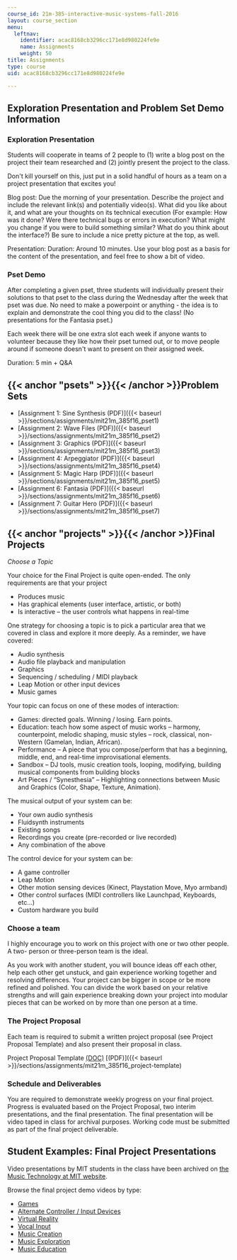 ```yaml
---
course_id: 21m-385-interactive-music-systems-fall-2016
layout: course_section
menu:
  leftnav:
    identifier: acac8168cb3296cc171e8d980224fe9e
    name: Assignments
    weight: 50
title: Assignments
type: course
uid: acac8168cb3296cc171e8d980224fe9e

---
```


Exploration Presentation and Problem Set Demo Information
---------------------------------------------------------

### Exploration Presentation

Students will cooperate in teams of 2 people to (1) write a blog post on the project their team researched and (2) jointly present the project to the class.

Don't kill yourself on this, just put in a solid handful of hours as a team on a project presentation that excites you!

Blog post: Due the morning of your presentation. Describe the project and include the relevant link(s) and potentially video(s). What did you like about it, and what are your thoughts on its technical execution (For example: How was it done? Were there technical bugs or errors in execution? What might you change if you were to build something similar? What do you think about the interface?) Be sure to include a nice pretty picture at the top, as well.

Presentation: Duration: Around 10 minutes. Use your blog post as a basis for the content of the presentation, and feel free to show a bit of video.

### Pset Demo

After completing a given pset, three students will individually present their solutions to that pset to the class during the Wednesday after the week that pset was due. No need to make a powerpoint or anything - the idea is to explain and demonstrate the cool thing you did to the class! (No presentations for the Fantasia pset.)

Each week there will be one extra slot each week if anyone wants to volunteer because they like how their pset turned out, or to move people around if someone doesn't want to present on their assigned week.

Duration: 5 min + Q&A

{{< anchor "psets" >}}{{< /anchor >}}Problem Sets
-------------------------------------------------

*   [Assignment 1: Sine Synthesis (PDF)]({{< baseurl >}}/sections/assignments/mit21m_385f16_pset1)
*   [Assignment 2: Wave Files (PDF)]({{< baseurl >}}/sections/assignments/mit21m_385f16_pset2)
*   [Assignment 3: Graphics (PDF)]({{< baseurl >}}/sections/assignments/mit21m_385f16_pset3)
*   [Assignment 4: Arpeggiator (PDF)]({{< baseurl >}}/sections/assignments/mit21m_385f16_pset4)
*   [Assignment 5: Magic Harp (PDF)]({{< baseurl >}}/sections/assignments/mit21m_385f16_pset5)
*   [Assignment 6: Fantasia (PDF)]({{< baseurl >}}/sections/assignments/mit21m_385f16_pset6)
*   [Assignment 7: Guitar Hero (PDF)]({{< baseurl >}}/sections/assignments/mit21m_385f16_pset7)

{{< anchor "projects" >}}{{< /anchor >}}Final Projects
------------------------------------------------------

_Choose a Topic_

Your choice for the Final Project is quite open-ended. The only requirements are that your project

*   Produces music
*   Has graphical elements (user interface, artistic, or both)
*   Is interactive – the user controls what happens in real-time

One strategy for choosing a topic is to pick a particular area that we covered in class and explore it more deeply. As a reminder, we have covered:

*   Audio synthesis
*   Audio file playback and manipulation
*   Graphics
*   Sequencing / scheduling / MIDI playback
*   Leap Motion or other input devices
*   Music games

Your topic can focus on one of these modes of interaction:

*   Games: directed goals. Winning / losing. Earn points.
*   Education: teach how some aspect of music works – harmony, counterpoint, melodic shaping, music styles – rock, classical, non-Western (Gamelan, Indian, African).
*   Performance – A piece that you compose/perform that has a beginning, middle, end, and real-time improvisational elements.
*   Sandbox – DJ tools, music creation tools, looping, modifying, building musical components from building blocks
*   Art Pieces / “Synesthesia” – Highlighting connections between Music and Graphics (Color, Shape, Texture, Animation).

The musical output of your system can be:

*   Your own audio synthesis
*   Fluidsynth instruments
*   Existing songs
*   Recordings you create (pre-recorded or live recorded)
*   Any combination of the above

The control device for your system can be:

*   A game controller
*   Leap Motion
*   Other motion sensing devices (Kinect, Playstation Move, Myo armband)
*   Other control surfaces (MIDI controllers like Launchpad, Keyboards, etc...)
*   Custom hardware you build

### Choose a team

I highly encourage you to work on this project with one or two other people. A two- person or three-person team is the ideal.

As you work with another student, you will bounce ideas off each other, help each other get unstuck, and gain experience working together and resolving differences. Your project can be bigger in scope or be more refined and polished. You can divide the work based on your relative strengths and will gain experience breaking down your project into modular pieces that can be worked on by more than one person at a time.

### The Project Proposal

Each team is required to submit a written project proposal (see Project Proposal Template) and also present their proposal in class.

Project Proposal Template [(DOC)](/coursemedia/21m-385-interactive-music-systems-fall-2016/0939cf58883ca2f792547060706623da_MIT21M_385F16_project-template.docx) [(PDF)]({{< baseurl >}}/sections/assignments/mit21m_385f16_project-template)

### Schedule and Deliverables

You are required to demonstrate weekly progress on your final project. Progress is evaluated based on the Project Proposal, two interim presentations, and the final presentation. The final presentation will be video taped in class for archival purposes. Working code must be submitted as part of the final project deliverable.

Student Examples: Final Project Presentations
---------------------------------------------

Video presentations by MIT students in the class have been archived on [the Music Technology at MIT website](https://musictech.mit.edu/).

Browse the final project demo videos by type:

*   [Games](https://musictech.mit.edu/imsprj/game)
*   [Alternate Controller / Input Devices](https://musictech.mit.edu/imsprj/controllers)
*   [Virtual Reality](https://musictech.mit.edu/imsprj/vr)
*   [Vocal Input](https://musictech.mit.edu/imsprj/vocal)
*   [Music Creation](https://musictech.mit.edu/imsprj/creation)
*   [Music Exploration](https://musictech.mit.edu/imsprj/exploration)
*   [Music Education](https://musictech.mit.edu/imsprj/educational)